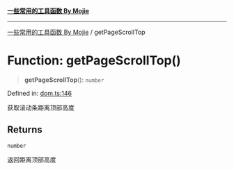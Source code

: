 [**一些常用的工具函数 By Mojie**](../README.md)

***

[一些常用的工具函数 By Mojie](../globals.md) / getPageScrollTop

# Function: getPageScrollTop()

> **getPageScrollTop**(): `number`

Defined in: [dom.ts:146](https://github.com/mojiefong/utils/blob/835f9f080ca618c45c936acaa9a99d1df0257c97/src/dom.ts#L146)

获取滚动条距离顶部高度

## Returns

`number`

返回距离顶部高度
